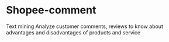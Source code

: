 # Shopee-comment
Text mining 
Analyze customer comments, reviews to know about advantages and disadvantages of products and service
